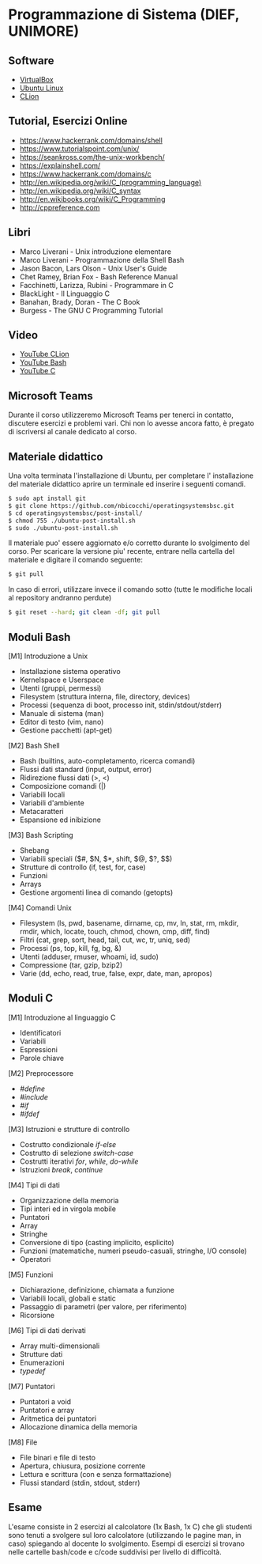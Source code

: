 # Programmazione di Sistema (DIEF, UNIMORE)

## Software
* [VirtualBox](https://www.virtualbox.org/wiki/Downloads)
* [Ubuntu Linux](https://ubuntu.com/download/desktop)
* [CLion](https://www.jetbrains.com/clion/)

## Tutorial, Esercizi Online
* https://www.hackerrank.com/domains/shell
* https://www.tutorialspoint.com/unix/
* https://seankross.com/the-unix-workbench/
* https://explainshell.com/
* https://www.hackerrank.com/domains/c
* http://en.wikipedia.org/wiki/C_(programming_language)
* http://en.wikipedia.org/wiki/C_syntax
* http://en.wikibooks.org/wiki/C_Programming
* http://cppreference.com 

## Libri
* Marco Liverani - Unix introduzione elementare
* Marco Liverani - Programmazione della Shell Bash
* Jason Bacon, Lars Olson - Unix User's Guide
* Chet Ramey, Brian Fox - Bash Reference Manual
* Facchinetti, Larizza, Rubini - Programmare in C
* BlackLight - Il Linguaggio C
* Banahan, Brady, Doran - The C Book
* Burgess - The GNU C Programming Tutorial

## Video
* [YouTube CLion](https://www.youtube.com/playlist?list=PLQ176FUIyIUb_J7ZEi2IDe9132-dq_vQL)
* [YouTube Bash](https://www.youtube.com/watch?v=62-hJarauK4&list=PLhlcRDRHVUzR-5TKDC1VPMtyhEyyQ5uwy)
* [YouTube C]()

## Microsoft Teams
Durante il corso utilizzeremo Microsoft Teams per tenerci in contatto, discutere esercizi e problemi vari. Chi non lo avesse ancora fatto, è pregato di iscriversi al canale dedicato al corso.

## Materiale didattico

Una volta terminata l'installazione di Ubuntu, per completare l' installazione del materiale didattico aprire un terminale ed inserire i seguenti comandi. 

```bash
$ sudo apt install git 
$ git clone https://github.com/nbicocchi/operatingsystemsbsc.git
$ cd operatingsystemsbsc/post-install/
$ chmod 755 ./ubuntu-post-install.sh
$ sudo ./ubuntu-post-install.sh
```

Il materiale puo' essere aggiornato e/o corretto durante lo svolgimento del corso. Per scaricare la versione piu' recente, entrare nella cartella del materiale e digitare il comando seguente:

```bash
$ git pull 
```
In caso di errori, utilizzare invece il comando sotto (tutte le modifiche locali al repository andranno perdute)

```bash
$ git reset --hard; git clean -df; git pull
```

## Moduli Bash
[M1] Introduzione a Unix
* Installazione sistema operativo
* Kernelspace e Userspace
* Utenti (gruppi, permessi)
* Filesystem (struttura interna, file, directory, devices)
* Processi (sequenza di boot, processo init, stdin/stdout/stderr)
* Manuale di sistema (man)
* Editor di testo (vim, nano)
* Gestione pacchetti (apt-get)

[M2] Bash Shell
* Bash (builtins, auto-completamento, ricerca comandi)
* Flussi dati standard (input, output, error)
* Ridirezione flussi dati (>, <)
* Composizione comandi (|)
* Variabili locali
* Variabili d'ambiente
* Metacaratteri
* Espansione ed inibizione

[M3] Bash Scripting
* Shebang
* Variabili speciali ($#, $N, $\*, shift, $@, $?, $$)
* Strutture di controllo (if, test, for, case)
* Funzioni
* Arrays
* Gestione argomenti linea di comando (getopts)

[M4] Comandi Unix
* Filesystem (ls, pwd, basename, dirname, cp, mv, ln, stat, rm, mkdir, rmdir, which, locate, touch, chmod, chown, cmp, diff, find)
* Filtri (cat, grep, sort, head, tail, cut, wc, tr, uniq, sed)
* Processi (ps, top, kill, fg, bg, &)
* Utenti (adduser, rmuser, whoami, id, sudo)
* Compressione (tar, gzip, bzip2)
* Varie (dd, echo, read, true, false, expr, date, man, apropos)

## Moduli C
[M1] Introduzione al linguaggio C
* Identificatori
* Variabili
* Espressioni
* Parole chiave

[M2] Preprocessore
* *\#define*
* *\#include*
* *\#if*
* *\#ifdef*

[M3] Istruzioni e strutture di controllo
* Costrutto condizionale *if-else*
* Costrutto di selezione *switch-case*
* Costrutti iterativi *for*, *while*, *do-while*
* Istruzioni *break*, *continue*

[M4] Tipi di dati
* Organizzazione della memoria
* Tipi interi ed in virgola mobile
* Puntatori
* Array
* Stringhe 
* Conversione di tipo (casting implicito, esplicito)
* Funzioni (matematiche, numeri pseudo-casuali, stringhe, I/O console)
* Operatori

[M5] Funzioni
* Dichiarazione, definizione, chiamata a funzione
* Variabili locali, globali e static
* Passaggio di parametri (per valore, per riferimento)
* Ricorsione

[M6] Tipi di dati derivati
* Array multi-dimensionali
* Strutture dati
* Enumerazioni
* *typedef*

[M7] Puntatori 
* Puntatori a void
* Puntatori e array
* Aritmetica dei puntatori
* Allocazione dinamica della memoria

[M8] File
* File binari e file di testo
* Apertura, chiusura, posizione corrente
* Lettura e scrittura (con e senza formattazione)
* Flussi standard (stdin, stdout, stderr)

## Esame
L'esame consiste in 2 esercizi al calcolatore (1x Bash, 1x C) che gli studenti sono tenuti a svolgere sul loro calcolatore (utilizzando le pagine man, in caso) spiegando al docente lo svolgimento. Esempi di esercizi si trovano nelle cartelle bash/code e c/code suddivisi per livello di difficoltà.
